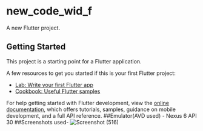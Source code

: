 # new_code_wid_f

A new Flutter project.

## Getting Started

This project is a starting point for a Flutter application.

A few resources to get you started if this is your first Flutter project:

- [Lab: Write your first Flutter app](https://docs.flutter.dev/get-started/codelab)
- [Cookbook: Useful Flutter samples](https://docs.flutter.dev/cookbook)

For help getting started with Flutter development, view the
[online documentation](https://docs.flutter.dev/), which offers tutorials,
samples, guidance on mobile development, and a full API reference.
##Emulator(AVD used) -
Nexus 6 API 30
##Screenshots used-
![Screenshot (516)](https://user-images.githubusercontent.com/72222483/229295460-0285a9d7-c49b-4631-94f7-3b32e14d8df7.png)

